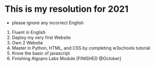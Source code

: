# This is my resolution for 2021
- please ignore any incorrect English

1. Fluent in English
2. Deploy my very first Website
3. Own 2 Website
4. Master in Python, HTML, and CSS by completing w3schools tutorial
5. Know the basic of javascript
6. Finishing Algopro Labs Module [FINISHED @October]
